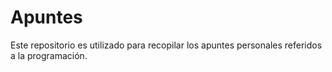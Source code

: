 # Apuntes

Este repositorio es utilizado para recopilar los apuntes personales referidos a la programación.